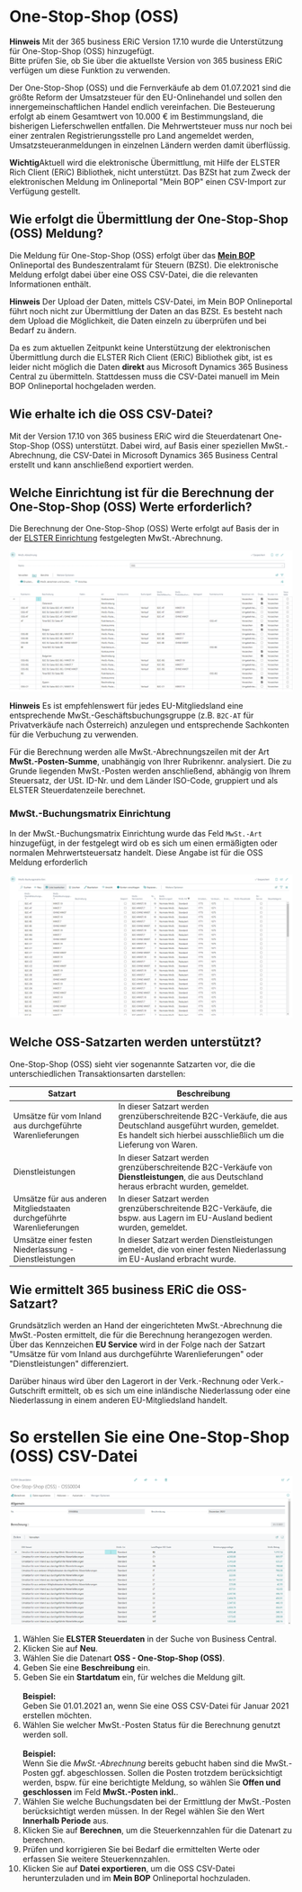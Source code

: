 # One-Stop-Shop (OSS) 

<div class="alert alert-info">
    <i class="fa-duotone fa-thin fa-lightbulb fa-lg"></i>
    <strong>Hinweis</strong> Mit der 365 business ERiC Version 17.10 wurde die Unterstützung für One-Stop-Shop (OSS) hinzugefügt.<br>Bitte prüfen Sie, ob Sie über die aktuellste Version von 365 business ERiC verfügen um diese Funktion zu verwenden.
</div>

Der One-Stop-Shop (OSS) und die Fernverkäufe ab dem 01.07.2021 sind die größte Reform der Umsatzsteuer für den EU-Onlinehandel und sollen den innergemeinschaftlichen Handel endlich vereinfachen. Die Besteuerung erfolgt ab einem Gesamtwert von 10.000 € im Bestimmungsland, die bisherigen Lieferschwellen entfallen. Die Mehrwertsteuer muss nur noch bei einer zentralen Registrierungsstelle pro Land angemeldet werden, Umsatzsteueranmeldungen in einzelnen Ländern werden damit überflüssig.

<div class="alert alert-warn">
    <i class="fa-light fa-triangle-exclamation fa-lg"></i> <strong>Wichtig</strong>Aktuell wird die elektronische Übermittlung, mit Hilfe der ELSTER Rich Client (ERiC) Bibliothek, nicht unterstützt. Das BZSt hat zum Zweck der elektronischen Meldung im Onlineportal "Mein BOP" einen CSV-Import zur Verfügung gestellt.
</div>

## Wie erfolgt die Übermittlung der One-Stop-Shop (OSS) Meldung?

Die Meldung für One-Stop-Shop (OSS) erfolgt über das [**Mein BOP**](https://www.elster.de/bportal/login/softpse) Onlineportal des Bundeszentralamt für Steuern (BZSt). Die elektronische Meldung erfolgt dabei über eine OSS CSV-Datei, die die relevanten Informationen enthält.

<div class="alert alert-info">
    <i class="fa-duotone fa-thin fa-lightbulb fa-lg"></i>
    <strong>Hinweis</strong> Der Upload der Daten, mittels CSV-Datei, im Mein BOP Onlineportal führt noch nicht zur Übermittlung der Daten an das BZSt. Es besteht nach dem Upload die Möglichkeit, die Daten einzeln zu überprüfen und bei Bedarf zu ändern.
</div>

Da es zum aktuellen Zeitpunkt keine Unterstützung der elektronischen Übermittlung durch die ELSTER Rich Client (ERiC) Bibliothek gibt, ist es leider nicht möglich die Daten **direkt** aus Microsoft Dynamics 365 Business Central zu übermitteln.
Stattdessen muss die CSV-Datei manuell im Mein BOP Onlineportal hochgeladen werden.

## Wie erhalte ich die OSS CSV-Datei?

Mit der Version 17.10 von 365 business ERiC wird die Steuerdatenart One-Stop-Shop (OSS) unterstützt. Dabei wird, auf Basis einer speziellen MwSt.-Abrechnung, die CSV-Datei in Microsoft Dynamics 365 Business Central erstellt und kann anschließend exportiert werden.

## Welche Einrichtung ist für die Berechnung der One-Stop-Shop (OSS) Werte erforderlich?

Die Berechnung der One-Stop-Shop (OSS) Werte erfolgt auf Basis der in der [ELSTER Einrichtung](setup.md) festgelegten MwSt.-Abrechnung.

![OSS MwSt.-Abrechnung](/assets/images/365-business-eric/cacd50a60a6113e35c9371fb5e86bdc83d421bc2f9fd4e8329bc7810d526da60.png)

<div class="alert alert-info">
    <i class="fa-duotone fa-thin fa-lightbulb fa-lg"></i>
    <strong>Hinweis</strong> Es ist empfehlenswert für jedes EU-Mitgliedsland eine entsprechende MwSt.-Geschäftsbuchungsgruppe (z.B. <code>B2C-AT</code> für Privatverkäufe nach Österreich) anzulegen und entsprechende Sachkonten für die Verbuchung zu verwenden.
</div>

Für die Berechnung werden alle MwSt.-Abrechnungszeilen mit der Art **MwSt.-Posten-Summe**, unabhängig von Ihrer Rubrikennr. analysiert. Die zu Grunde liegenden MwSt.-Posten werden anschließend, abhängig von Ihrem Steuersatz, der USt. ID-Nr. und dem Länder ISO-Code, gruppiert und als ELSTER Steuerdatenzeile berechnet.

### MwSt.-Buchungsmatrix Einrichtung

In der MwSt.-Buchungsmatrix Einrichtung wurde das Feld `MwSt.-Art` hinzugefügt, in der festgelegt wird ob es sich um einen ermäßigten oder normalen Mehrwertsteuersatz handelt.
Diese Angabe ist für die OSS Meldung erforderlich

![MwSt.-Buchungsmatrix Einrichtung](/assets/images/365-business-eric/87595300685965a54d95ac2fa299bed22aec81fed15d8ab7791c80edd2b81aed.png)  

## Welche OSS-Satzarten werden unterstützt?

One-Stop-Shop (OSS) sieht vier sogenannte Satzarten vor, die die unterschiedlichen Transaktionsarten darstellen:

| Satzart | Beschreibung | 
| --- | --- | 
| Umsätze für vom Inland aus durchgeführte Warenlieferungen | In dieser Satzart werden grenzüberschreitende B2C-Verkäufe, die aus Deutschland ausgeführt wurden, gemeldet. Es handelt sich hierbei ausschließlich um die Lieferung von Waren. | 
| Dienstleistungen | In dieser Satzart werden grenzüberschreitende B2C-Verkäufe von **Dienstleistungen**, die aus Deutschland heraus erbracht wurden, gemeldet. | 
| Umsätze für aus anderen Mitgliedstaaten durchgeführte Warenlieferungen | In dieser Satzart werden grenzüberschreitende B2C-Verkäufe, die bspw. aus Lagern im EU-Ausland bedient wurden, gemeldet. |
| Umsätze einer festen Niederlassung - Dienstleistungen | In dieser Satzart werden Dienstleistungen gemeldet, die von einer festen Niederlassung im EU-Ausland erbracht wurde. |

## Wie ermittelt 365 business ERiC die OSS-Satzart?

Grundsätzlich werden an Hand der eingerichteten MwSt.-Abrechnung die MwSt.-Posten ermittelt, die für die Berechnung herangezogen werden. Über das Kennzeichen **EU Service** wird in der Folge nach der Satzart "Umsätze für vom Inland aus durchgeführte Warenlieferungen" oder "Dienstleistungen" differenziert.

Darüber hinaus wird über den Lagerort in der Verk.-Rechnung oder Verk.-Gutschrift ermittelt, ob es sich um eine inländische Niederlassung oder eine Niederlassung in einem anderen EU-Mitgliedsland handelt.

# So erstellen Sie eine One-Stop-Shop (OSS) CSV-Datei

![One-Stop-Shop (OSS) in der ELSTER Steuerdaten Karte](/assets/images/365-business-eric/e50b77efbd5c68e9cc9a6509adb5d4118f4ec9337b4cf769988c6860b2ee15fb.png)

1. Wählen Sie **ELSTER Steuerdaten** in der Suche von Business Central.
2. Klicken Sie auf **Neu**.
3. Wählen Sie die Datenart **OSS - One-Stop-Shop (OSS)**.
4. Geben Sie eine **Beschreibung** ein.
5. Geben Sie ein **Startdatum** ein, für welches die Meldung gilt.<br><br>**Beispiel:**<br>Geben Sie 01.01.2021 an, wenn Sie eine OSS CSV-Datei für Januar 2021 erstellen möchten.
6. Wählen Sie welcher MwSt.-Posten Status für die Berechnung genutzt werden soll.<br><br>**Beispiel:**<br>Wenn Sie die *MwSt.-Abrechnung* bereits gebucht haben sind die MwSt.-Posten ggf. abgeschlossen. Sollen die Posten trotzdem berücksichtigt werden, bspw. für eine berichtigte Meldung, so wählen Sie **Offen und geschlossen** im Feld **MwSt.-Posten inkl.**.
7. Wählen Sie welche Buchungsdaten bei der Ermittlung der MwSt.-Posten berücksichtigt werden müssen. In der Regel wählen Sie den Wert **Innerhalb Periode** aus.
8. Klicken Sie auf **Berechnen**, um die Steuerkennzahlen für die Datenart zu berechnen.
9. Prüfen und korrigieren Sie bei Bedarf die ermittelten Werte oder erfassen Sie weitere Steuerkennzahlen.
10. Klicken Sie auf **Datei exportieren**, um die OSS CSV-Datei herunterzuladen und im **Mein BOP** Onlineportal hochzuladen.